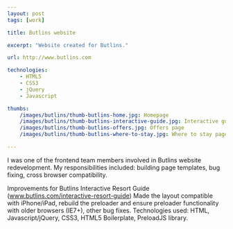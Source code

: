 ```yaml
---
layout: post
tags: [work]

title: Butlins website

excerpt: "Website created for Butlins."

url: http://www.butlins.com

technologies:
    - HTML5
    - CSS3
    - jQuery
    - Javascript

thumbs:
    /images/butlins/thumb-butlins-home.jpg: Homepage
    /images/butlins/thumb-butlins-interactive-guide.jpg: Interactive guide
    /images/butlins/thumb-butlins-offers.jpg: Offers page
    /images/butlins/thumb-butlins-where-to-stay.jpg: Where to stay page

---
```


I was one of the frontend team members involved in Butlins website redevelopment. My responsibilities included: building page templates, bug fixing, cross browser compatibility.

Improvements for Butlins Interactive Resort Guide (<a href="http://www.butlins.com/interactive-resort-guide" target="_blank">www.butlins.com/interactive-resort-guide</a>)
Made the layout compatible with iPhone/iPad, rebuild the preloader and ensure preloader functionality with older browsers (IE7+), other bug fixes.
Technologies used: HTML, Javascript/jQuery, CSS3, HTML5 Boilerplate, PreloadJS library.